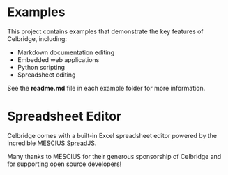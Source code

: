 # Examples

This project contains examples that demonstrate the key features of Celbridge, including:

- Markdown documentation editing
- Embedded web applications
- Python scripting
- Spreadsheet editing

See the **readme.md** file in each example folder for more information. 

# Spreadsheet Editor

Celbridge comes with a built-in Excel spreadsheet editor powered by the incredible [MESCIUS SpreadJS](https://developer.mescius.com/spreadjs). 

Many thanks to MESCIUS for their generous sponsorship of Celbridge and for supporting open source developers!